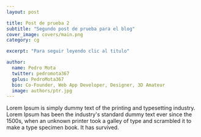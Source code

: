 ```yaml
---
layout: post

title: Post de prueba 2
subtitle: "Segundo post de prueba para el blog"
cover_image: covers/main.png
category: cg

excerpt: "Para seguir leyendo clic al titulo"

author:
  name: Pedro Mota
  twitter: pedromota367
  gplus: PedroMota367 
  bio: Co-Founder, Web App Developer, Designer, 3D Amateur
  image: authors/ptr.jpg
---
```


Lorem Ipsum is simply dummy text of the printing and typesetting industry. Lorem Ipsum has been the industry's standard dummy text ever since the 1500s, when an unknown printer took a galley of type and scrambled it to make a type specimen book. It has survived.
